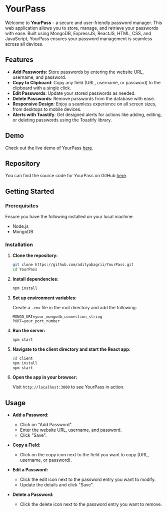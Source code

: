 # YourPass

Welcome to **YourPass** - a secure and user-friendly password manager. This web application allows you to store, manage, and retrieve your passwords with ease. Built using MongoDB, ExpressJS, ReactJS, HTML, CSS, and JavaScript, YourPass ensures your password management is seamless across all devices.

## Features

- **Add Passwords**: Store passwords by entering the website URL, username, and password.
- **Copy to Clipboard**: Copy any field (URL, username, or password) to the clipboard with a single click.
- **Edit Passwords**: Update your stored passwords as needed.
- **Delete Passwords**: Remove passwords from the database with ease.
- **Responsive Design**: Enjoy a seamless experience on all screen sizes, from desktops to mobile devices.
- **Alerts with Toastify**: Get designed alerts for actions like adding, editing, or deleting passwords using the Toastify library.

## Demo

Check out the live demo of YourPass [here](https://adityabagrii.github.io/YourPass).

## Repository

You can find the source code for YourPass on GitHub [here](https://github.com/adityabagrii/YourPass).

## Getting Started

### Prerequisites

Ensure you have the following installed on your local machine:

- Node.js
- MongoDB

### Installation

1. **Clone the repository:**

    ```sh
    git clone https://github.com/adityabagrii/YourPass.git
    cd YourPass
    ```

2. **Install dependencies:**

    ```sh
    npm install
    ```

3. **Set up environment variables:**

    Create a `.env` file in the root directory and add the following:

    ```env
    MONGO_URI=your_mongodb_connection_string
    PORT=your_port_number
    ```

4. **Run the server:**

    ```sh
    npm start
    ```

5. **Navigate to the client directory and start the React app:**

    ```sh
    cd client
    npm install
    npm start
    ```

6. **Open the app in your browser:**

    Visit `http://localhost:3000` to see YourPass in action.

## Usage

- **Add a Password:**
  - Click on "Add Password".
  - Enter the website URL, username, and password.
  - Click "Save".

- **Copy a Field:**
  - Click on the copy icon next to the field you want to copy (URL, username, or password).

- **Edit a Password:**
  - Click the edit icon next to the password entry you want to modify.
  - Update the details and click "Save".

- **Delete a Password:**
  - Click the delete icon next to the password entry you want to remove.